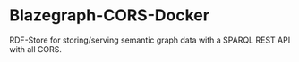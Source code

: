 # Blazegraph-CORS-Docker
RDF-Store for storing/serving semantic graph data with a SPARQL REST API with all CORS. 
